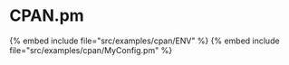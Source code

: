 # CPAN.pm

{% embed include file="src/examples/cpan/ENV" %}
{% embed include file="src/examples/cpan/MyConfig.pm" %}



